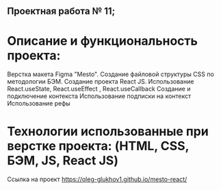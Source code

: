 ## Проектная работа № 11;
# Описание и функциональность проекта:
Верстка макета Figma "Mesto".
Создание файловой структуры CSS по методологии БЭМ.
Создание проекта React JS.
Использование React.useState, React.useEffect , React.useCallback
Создание и подключение контекста
Использование подписки на контекст
Использование рефы
# Технологии использованные при верстке проекта: (HTML, CSS, БЭМ, JS, React JS)
Ссылка на проект https://oleg-glukhov1.github.io/mesto-react/
